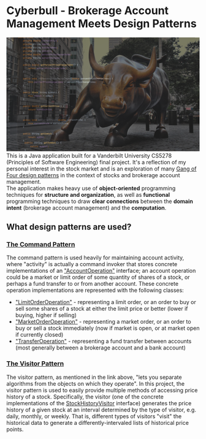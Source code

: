# Cyberbull - Brokerage Account Management Meets Design Patterns
![cyberbull](cyberbull.png)
This is a Java application built for a Vanderbilt University CS5278 (Principles of Software Engineering) final project. 
It's a reflection of my personal interest in the stock market and is an exploration of many [Gang of Four design 
patterns](https://en.wikipedia.org/wiki/Design_Patterns) in the context of stocks and brokerage account management.  
The application makes heavy use of **object-oriented** programming techniques for **structure and organization**, as 
well as **functional** programming techniques to draw **clear connections** between the **domain intent** (brokerage account 
management) and the **computation**.

## What design patterns are used?
### [The Command Pattern](https://refactoring.guru/design-patterns/command)
The command pattern is used heavily for maintaining account activity, where "activity" is actually a command invoker 
that stores concrete implementations of an ["AccountOperation"](src/main/java/edu/vanderbilt/cs/account/commander/AccountOperation.java) 
interface; an account operation could be a market or limit order of some quantity of shares of a stock, or perhaps a 
fund transfer to or from another account. These concrete operation implementations are represented with the 
following classes: 
* ["LimitOrderOperation"](src/main/java/edu/vanderbilt/cs/account/commander/LimitOrderOperation.java) - representing 
  a limit order, or an order to buy or sell some shares of a stock at either the limit price or better (lower if 
  buying, higher if selling)
* ["MarketOrderOperation"](src/main/java/edu/vanderbilt/cs/account/commander/MarketOrderOperation.java) - 
  representing a market order, or an order to buy or sell a stock immediately (now if market is open, or at market 
  open if currently closed)
* ["TransferOperation"](src/main/java/edu/vanderbilt/cs/account/commander/TransferOperation.java) - representing a 
  fund transfer between accounts (most generally between a brokerage account and a bank account)
  
### [The Visitor Pattern](https://refactoring.guru/design-patterns/visitor)
The visitor pattern, as mentioned in the link above, "lets you separate algorithms from the objects on which they 
operate". In this project, the visitor pattern is used to easily provide multiple methods of accessing price history 
of a stock. Specifically, the visitor (one of the concrete implementations of the [StockHistoryVisitor](src/main/java/edu/vanderbilt/cs/history/StockHistoryVisitor.java) interface) generates the price history of a given 
stock at an interval determined by the type of visitor, e.g. daily, monthly, or weekly. That is, different types of 
visitors "visit" the historical data to generate a differently-intervaled lists of historical price points. 
